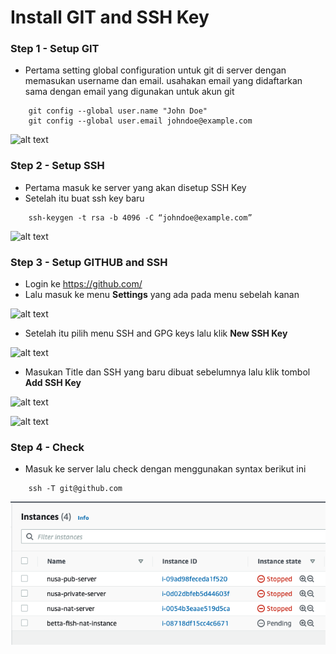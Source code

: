 # Install GIT and SSH Key

### Step 1 - Setup GIT
- Pertama setting global configuration untuk git di server dengan memasukan username dan email. usahakan email yang didaftarkan sama dengan email yang digunakan untuk akun git
```
    git config --global user.name "John Doe"
    git config --global user.email johndoe@example.com
```

 ![alt text](https://github.com/fitraaditama7/DumbwaysBootcamp/blob/master/week2/1.%20Install%20GIT%20dan%20SSH/img/25.png?raw=true)


### Step 2 - Setup SSH 
- Pertama masuk ke server yang akan disetup SSH Key
- Setelah itu buat ssh key baru 
```
    ssh-keygen -t rsa -b 4096 -C “johndoe@example.com”

```
 
 ![alt text](https://github.com/fitraaditama7/DumbwaysBootcamp/blob/master/week2/1.%20Install%20GIT%20dan%20SSH/img/26.png?raw=true)

### Step 3 - Setup GITHUB and SSH
- Login ke https://github.com/
- Lalu masuk ke menu **Settings** yang ada pada menu sebelah kanan 

 ![alt text](https://github.com/fitraaditama7/DumbwaysBootcamp/blob/master/week2/1.%20Install%20GIT%20dan%20SSH/img/11.png?raw=true)


- Setelah itu pilih menu SSH and GPG keys lalu klik **New SSH Key**

 ![alt text](https://github.com/fitraaditama7/DumbwaysBootcamp/blob/master/week2/1.%20Install%20GIT%20dan%20SSH/img/13.png?raw=true)


- Masukan Title dan SSH yang baru dibuat sebelumnya lalu klik tombol **Add SSH Key**

 ![alt text](https://github.com/fitraaditama7/DumbwaysBootcamp/blob/master/week2/1.%20Install%20GIT%20dan%20SSH/img/14.png?raw=true)

 ![alt text](https://github.com/fitraaditama7/DumbwaysBootcamp/blob/master/week2/1.%20Install%20GIT%20dan%20SSH/img/15.png?raw=true)


### Step 4 - Check
- Masuk ke server lalu check dengan menggunakan syntax berikut ini
```
    ssh -T git@github.com
```

 ![alt text](https://github.com/fitraaditama7/DumbwaysBootcamp/blob/master/week1/AWS%20-%20Create%20and%20Setup%20Server/img/24.png?raw=true)



